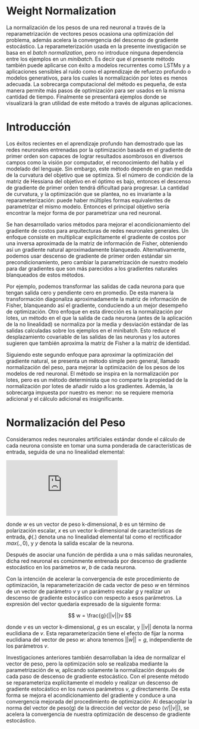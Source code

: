 # Weight Normalization

La normalización de los pesos de una red neuronal a través de la reparametrización de vectores pesos ocasiona una optimización del problema, además acelera la convergencia del descenso de gradiente estocástico. La reparameterización usada en la presente investigación se basa en el *batch normalization*, pero no introduce ninguna dependencia entre los ejemplos en un *minibatch*. Es decir que el presente método también puede aplicarse con éxito a modelos recurrentes como LSTMs y a aplicaciones sensibles al ruido como el aprendizaje de refuerzo profundo o modelos generativos, para los cuales la normalización por lotes es menos adecuada. La sobrecarga computacional del método es pequeña, de esta manera permite más pasos de optimización para ser usados en la misma cantidad de tiempo. Finalmente se presentará ejemplos donde se visualizará la  gran utilidad de este método a través de algunas aplicaciones.

# Introducción

Los éxitos recientes en el aprendizaje profundo han demostrado que las redes neuronales entrenadas por la optimización basada en el gradiente de primer orden son capaces de lograr resultados asombrosos en diversos campos como la visión por computador, el reconocimiento del habla y el modelado del lenguaje. Sin embargo, este método depende en gran medida de la curvatura del objetivo que se optimiza. Si el número de condición de la matriz de Hessiana del objetivo en el óptimo es bajo, entonces el descenso de gradiente de primer orden tendrá dificultad para progresar. La cantidad de curvatura, y la optimización que se plantea, no es invariante a la reparameterización: puede haber múltiples formas equivalentes de parametrizar el mismo modelo. Entonces el principal objetivo sería encontrar la mejor forma de por parametrizar una red neuronal.

Se han desarrollado varios métodos para mejorar el acondicionamiento del gradiente de costos para arquitecturas de redes neuronales generales. Un enfoque consiste en multiplicar explícitamente el gradiente de costos por una inversa aproximada de la matriz de información de Fisher, obteniendo así un gradiente natural aproximadamente blanqueado. Alternativamente, podemos usar descenso de gradiente de primer orden estándar sin precondicionamiento, pero cambiar la parametrización de nuestro modelo para dar gradientes que son más parecidos a los gradientes naturales blanqueados de estos métodos.

Por ejemplo, podemos transformar las salidas de cada neurona para que tengan salida cero y pendiente cero en promedio. De esta manera la transformación diagonaliza aproximadamente la matriz de información de Fisher, blanqueando así el gradiente, conduciendo a un mejor desempeño de optimización. Otro enfoque en esta dirección es la normalización por lotes, un método en el que la salida de cada neurona (antes de la aplicación de la no linealidad) se normaliza por la media y desviación estándar de las salidas calculadas sobre los ejemplos en el minibatch. Esto reduce el desplazamiento covariable de las salidas de las neuronas y los autores sugieren que también aproxima la matriz de Fisher a la matriz de identidad.

Siguiendo este segundo enfoque para aproximar la optimización del gradiente natural, se presenta un método simple pero general, llamado normalización del peso, para mejorar la optimización de los pesos de los modelos de red neuronal. El método se inspira en la normalización por lotes, pero es un método determinista que no comparte la propiedad de la normalización por lotes de añadir ruido a los gradientes. Además, la sobrecarga impuesta por nuestro es menor: no se requiere memoria adicional y el cálculo adicional es insignificante.


# Normalización del Peso

Consideramos redes neuronales artificiales estándar donde el cálculo de cada neurona consiste en tomar una suma ponderada de características de entrada, seguida de una no linealidad elemental:

![1](https://latex.codecogs.com/gif.latex?y%20%3D%20%5Cphi%28w.x%20&plus;%20b%29)


donde $w$ es un vector de peso k-dimensional, $b$ es un término de polarización escalar, $x$ es un vector k-dimensional de características de entrada, $\phi(.)$ denota una no linealidad elemental tal como el rectificador $max(., 0)$, y $y$ denota la salida escalar de la neurona.

Después de asociar una función de pérdida a una o más salidas neuronales, dicha red neuronal es comúnmente entrenada por descenso de gradiente estocástico en los parámetros $w$, $b$ de cada neurona.

Con la intención de acelerar la convergencia de este procedimiento de optimización, la reparameterización de cada vector de peso $w$ en términos de un vector de parámetro $v$ y un parámetro escalar $g$ y realizar un descenso de gradiente estocástico con respecto a esos parámetros. La expresión del vector quedaría expresado de la siguiente forma:

$$
w = \frac{g}{||v||}v
$$

donde $v$ es un vector k-dimensional, $g$ es un escalar, y $||v||$ denota la norma euclidiana de $v$. Esta reparameterización tiene el efecto de fijar la norma euclidiana del vector de peso $w$: ahora tenemos $||w|| = g$, independiente de los parámetros $v$.

Investigaciones anteriores también desarrollaban la idea de normalizar el vector de peso, pero la optimización solo se realizaba mediante la parametrización de w, aplicando solamente la normalización después de cada paso de descenso de gradiente estocástico. Con el presente método se reparameteriza explícitamente el modelo y realizar un descenso de gradiente estocástico en los nuevos parámetros $v$, $g$ directamente. De esta forma se mejora el acondicionamiento del gradiente y conduce a una convergencia mejorada del procedimiento de optimización: Al desacoplar la norma del vector de peso(g) de la dirección del vector de peso $(v/||v||)$, se acelera la convergencia de nuestra optimización de descenso de gradiente estocástico.
